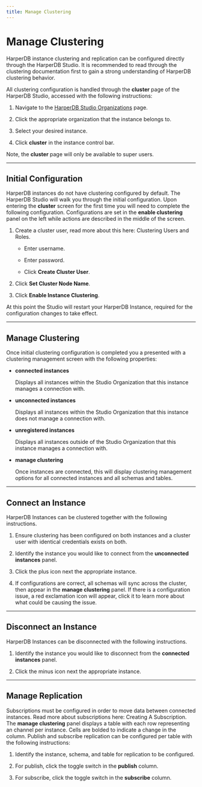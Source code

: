 ```yaml
---
title: Manage Clustering
---
```


# Manage Clustering

HarperDB instance clustering and replication can be configured directly through the HarperDB Studio. It is recommended to read through the clustering documentation first to gain a strong understanding of HarperDB clustering behavior.



All clustering configuration is handled through the **cluster** page of the HarperDB Studio, accessed with the following instructions:

1) Navigate to the [HarperDB Studio Organizations](https:/studio.harperdb.io/organizations) page.

2) Click the appropriate organization that the instance belongs to.

3) Select your desired instance.

4) Click **cluster** in the instance control bar.

Note, the **cluster** page will only be available to super users.

---
## Initial Configuration

HarperDB instances do not have clustering configured by default. The HarperDB Studio will walk you through the initial configuration. Upon entering the **cluster** screen for the first time you will need to complete the following configuration. Configurations are set in the **enable clustering** panel on the left while actions are described in the middle of the screen.

1) Create a cluster user, read more about this here: Clustering Users and Roles.
   * Enter username.
   
   * Enter password.
   
   * Click **Create Cluster User**.
   
2) Click **Set Cluster Node Name**.
3) Click **Enable Instance Clustering**.
   
At this point the Studio will restart your HarperDB Instance, required for the configuration changes to take effect.

---

## Manage Clustering
Once initial clustering configuration is completed you a presented with a clustering management screen with the following properties:

* **connected instances**

    Displays all instances within the Studio Organization that this instance manages a connection with.

* **unconnected instances**

    Displays all instances within the Studio Organization that this instance does not manage a connection with.

* **unregistered instances**

    Displays all instances outside of the Studio Organization that this instance manages a connection with.

* **manage clustering**

    Once instances are connected, this will display clustering management options for all connected instances and all schemas and tables.
---

## Connect an Instance

HarperDB Instances can be clustered together with the following instructions.

1) Ensure clustering has been configured on both instances and a cluster user with identical credentials exists on both.

2) Identify the instance you would like to connect from the **unconnected instances** panel.

3) Click the plus icon next the appropriate instance.

4) If configurations are correct, all schemas will sync across the cluster, then appear in the **manage clustering** panel. If there is a configuration issue, a red exclamation icon will appear, click it to learn more about what could be causing the issue.

---

## Disconnect an Instance

HarperDB Instances can be disconnected with the following instructions.

1) Identify the instance you would like to disconnect from the **connected instances** panel.

2) Click the minus icon next the appropriate instance.

---

## Manage Replication

Subscriptions must be configured in order to move data between connected instances. Read more about subscriptions here: Creating A Subscription. The **manage clustering** panel displays a table with each row representing an channel per instance. Cells are bolded to indicate a change in the column. Publish and subscribe replication can be configured per table with the following instructions:

1) Identify the instance, schema, and table for replication to be configured.

2) For publish, click the toggle switch in the **publish** column.

3) For subscribe, click the toggle switch in the **subscribe** column.